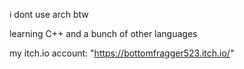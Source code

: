 i dont use arch btw

learning C++ and a bunch of other languages

my itch.io account: "https://bottomfragger523.itch.io/"
